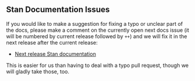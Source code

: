 ## Stan Documentation Issues

If you would like to make a suggestion for fixing a typo or unclear part of the docs, please make a comment on the currently open next docs issue (it will be numbered by current release followed by `++`) and we will fix it in the next release after the current release:

* [Next release Stan documentation](https://github.com/stan-dev/docs/issues?utf8=✓&q=is%3Aopen%20label%3Abug)

This is easier for us than having to deal with a typo pull request, though we will gladly take those, too.
